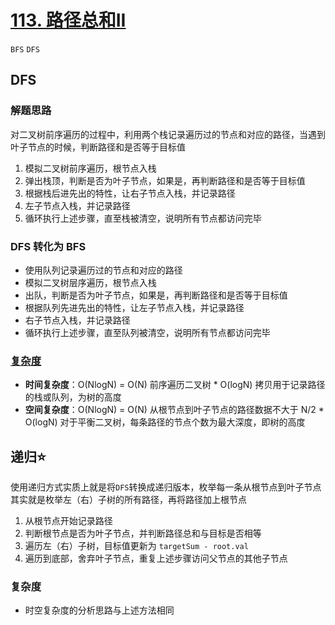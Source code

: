 # [113. 路径总和II](https://leetcode-cn.com/problems/path-sum-ii/solution/lu-jing-zong-he-ii-by-leetcode-solution/)
`BFS` `DFS`

## DFS

### 解题思路
对二叉树前序遍历的过程中，利用两个栈记录遍历过的节点和对应的路径，当遇到叶子节点的时候，判断路径和是否等于目标值
1. 模拟二叉树前序遍历，根节点入栈
2. 弹出栈顶，判断是否为叶子节点，如果是，再判断路径和是否等于目标值
3. 根据栈后进先出的特性，让右子节点入栈，并记录路径
4. 左子节点入栈，并记录路径
5. 循环执行上述步骤，直至栈被清空，说明所有节点都访问完毕

### DFS 转化为 BFS 
- 使用队列记录遍历过的节点和对应的路径
- 模拟二叉树层序遍历，根节点入栈
- 出队，判断是否为叶子节点，如果是，再判断路径和是否等于目标值
- 根据队列先进先出的特性，让左子节点入栈，并记录路径
- 右子节点入栈，并记录路径
- 循环执行上述步骤，直至队列被清空，说明所有节点都访问完毕

### [复杂度](https://stackoverflow.com/questions/24601111/whats-time-complexity-of-this-algorithm-for-finding-all-path-sum)
- **时间复杂度**：O(NlogN) = O(N) 前序遍历二叉树 * O(logN) 拷贝用于记录路径的栈或队列，为树的高度
- **空间复杂度**：O(NlogN) = O(N) 从根节点到叶子节点的路径数据不大于 N/2  * O(logN) 对于平衡二叉树，每条路径的节点个数为最大深度，即树的高度

## 递归⭐️
使用递归方式实质上就是将`DFS`转换成递归版本，枚举每一条从根节点到叶子节点其实就是枚举左（右）子树的所有路径，再将路径加上根节点
1. 从根节点开始记录路径
2. 判断根节点是否为叶子节点，并判断路径总和与目标是否相等
3. 遍历左（右）子树，目标值更新为 `targetSum - root.val`
4. 遍历到底部，舍弃叶子节点，重复上述步骤访问父节点的其他子节点

### 复杂度
- 时空复杂度的分析思路与上述方法相同
